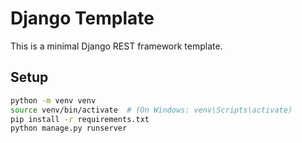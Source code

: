 # Django Template
This is a minimal Django REST framework template.
## Setup
```sh
python -m venv venv
source venv/bin/activate  # (On Windows: venv\Scripts\activate)
pip install -r requirements.txt
python manage.py runserver
